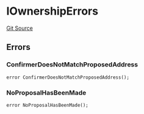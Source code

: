 # IOwnershipErrors
[Git Source](https://github.com/thrackle-io/rules-engine/blob/0add9b8cd140006448dad92dd54fc23fca23f012/src/common/IErrors.sol)


## Errors
### ConfirmerDoesNotMatchProposedAddress

```solidity
error ConfirmerDoesNotMatchProposedAddress();
```

### NoProposalHasBeenMade

```solidity
error NoProposalHasBeenMade();
```

